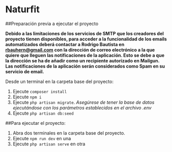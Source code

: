 # Naturfit

##Preparación previa a ejecutar el proyecto

**Debido a las limitaciones de los servicios de SMTP que los creadores del proyecto tienen disponibles, para acceder a la funcionalidad de los emails automatizados deberá contactar a Rodrigo Bautista en rbauhern@gmail.com con la dirección de correo electrónico a la que quiere que lleguen las notificaciones de la aplicación. Esto se debe a que la dirección se ha de añadir como un recipiente autorizado en Mailgun. Las notificaciones de la aplicación serán considerados como Spam en su servicio de email.**

Desde un terminal en la carpeta base del proyecto:
1. Ejecute `composer install`
2. Ejecute `npm i`
3. Ejecute `php artisan migrate`. 
*Asegúrese de tener la base de datos ejecutándose con los parámetros establecidos en el archivo .env*
4. Ejecute `php artisan db:seed`
   

##Para ejecutar el proyecto: 

1. Abra dos terminales en la carpeta base del proyecto.
2. Ejecute `npm run dev` en una
3. Ejecute `php artisan serve` en otra


